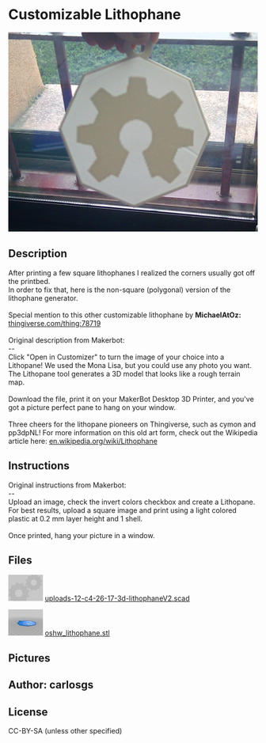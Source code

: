 Customizable Lithophane
===============

![Image](img/2013-05-02_19.14.38_display_large.jpg "Title")

Description
--------
After printing a few square lithophanes I realized the corners usually got off the printbed.  <br />
In order to fix that, here is the non-square (polygonal) version of the lithophane generator.  <br />
<br />
Special mention to this other customizable lithophane by **MichaelAtOz:** <a href="http://www.thingiverse.com/thing:78719" target="_blank" rel="nofollow">thingiverse.com/thing:78719</a> <br />
<br />
Original description from Makerbot:  <br />
--  <br />
Click "Open in Customizer" to turn the image of your choice into a Lithopane! We used the Mona Lisa, but you could use any photo you want. The Lithopane tool generates a 3D model that looks like a rough terrain map.  <br />
<br />
Download the file, print it on your MakerBot Desktop 3D Printer, and you've got a picture perfect pane to hang on your window.  <br />
<br />
Three cheers for the lithopane pioneers on Thingiverse, such as cymon and pp3dpNL! For more information on this old art form, check out the Wikipedia article here: <a href="http://en.wikipedia.org/wiki/Lithophane" target="_blank" rel="nofollow">en.wikipedia.org/wiki/Lithophane</a>

Instructions
--------
Original instructions from Makerbot:  <br />
--  <br />
Upload an image, check the invert colors checkbox and create a Lithopane. For best results, upload a square image and print using a light colored plastic at 0.2 mm layer height and 1 shell.  <br />
<br />
Once printed, hang your picture in a window.

Files
--------
![Image](img/Gears_preview_tinycard.jpg "Title")
 [ uploads-12-c4-26-17-3d-lithophaneV2.scad](uploads-12-c4-26-17-3d-lithophaneV2.scad "Title")  

![Image](img/oshw_lithophane_preview_tinycard.jpg "Title")
 [ oshw_lithophane.stl](oshw_lithophane.stl "Title")  



Pictures
--------


Author: carlosgs
--------


License
--------
CC-BY-SA (unless other specified)

